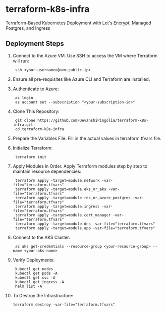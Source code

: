 # terraform-k8s-infra
Terraform-Based Kubernetes Deployment with Let's Encrypt, Managed Postgres, and Ingress

## Deployment Steps

1. Connect to the Azure VM. Use SSH to access the VM where Terraform will run: 

        ssh <your-username>@<vm-public-ip>

2. Ensure all pre-requisites like Azure CLI and Terraform are installed.

3. Authenticate to Azure: 

        az login
        az account set --subscription "<your-subscription-id>"

4. Clone This Repository:

        git clone https://github.com/DevanshiPingolia/terraform-k8s-infra.git
        cd terraform-k8s-infra

5. Prepare the Variables File. Fill in the actual values in terraform.tfvars file.

6. Initialize Terraform: 

        terraform init

7. Apply Modules in Order. Apply Terraform modules step by step to maintain resource dependencies:

        terraform apply -target=module.network -var-file="terraform.tfvars"
        terraform apply -target=module.eks_or_aks -var-file="terraform.tfvars"
        terraform apply -target=module.rds_or_azure_postgres -var-file="terraform.tfvars"
        terraform apply -target=module.ingress -var-file="terraform.tfvars"
        terraform apply -target=module.cert_manager -var-file="terraform.tfvars"
        terraform apply -target=module.dns -var-file="terraform.tfvars"
        terraform apply -target=module.app -var-file="terraform.tfvars"

8. Connect to the AKS Cluster:

        az aks get-credentials --resource-group <your-resource-group> --name <your-aks-name>

9. Verify Deployments:

        kubectl get nodes
        kubectl get pods -A
        kubectl get svc -A
        kubectl get ingress -A
        helm list -A

10. To Destroy the Infrastructure:

        terraform destroy -var-file="terraform.tfvars"
